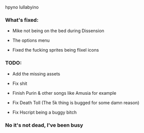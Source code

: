 hpyno lullabyino

### What's fixed:

* Mike not being on the bed during Dissension

* The options menu

* Fixed the fucking sprites being flixel icons

### TODO:

* Add the missing assets

* Fix shit

* Finish Purin & other songs like Amusia for example

* Fix Death Toll (The 5k thing is bugged for some damn reason)

* Fix Hscript being a buggy bitch

### No it's not dead, I've been busy
